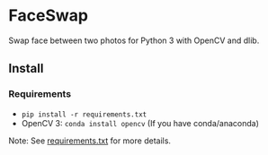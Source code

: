 # FaceSwap
Swap face between two photos for Python 3 with OpenCV and dlib.

## Install
### Requirements
* `pip install -r requirements.txt`
* OpenCV 3: `conda install opencv` (If you have conda/anaconda)

Note: See [requirements.txt](requirements.txt) for more details.
